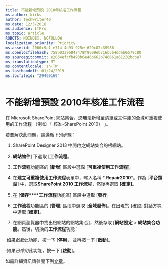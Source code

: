 ```yaml
---
title: 不能新增預設 2010年核准工作流程
ms.author: kirks
author: Techwriter40
ms.date: 12/3/2018
ms.audience: ITPro
ms.topic: article
ROBOTS: NOINDEX, NOFOLLOW
localization_priority: Priority
ms.assetid: 2060c9a1-e714-4d93-925e-629c82c35986
ms.openlocfilehash: 758b0339b842478f9609eb716b5b4ddab6579c80
ms.sourcegitcommit: e2864efcfb493b6e46b662b746661a61232bdba7
ms.translationtype: MT
ms.contentlocale: zh-TW
ms.lasthandoff: 01/24/2019
ms.locfileid: "29460169"
---
```

# <a name="cant-add-default-2010-approval-workflow"></a>不能新增預設 2010年核准工作流程

在 Microsoft SharePoint 網站集合，您無法新增至清單或文件庫的全域可重複使用的工作流程 （例如 「 核准-SharePoint 2010） 」。
  
若要解決此問題，請遵循下列步驟： 
  
1. SharePoint Designer 2013 中開啟之網站集合的根網站。
  
2. **網站物件**] 下選取 [**工作流程**。 
  
3. **工作流程**功能區的 [**新增**] 區段中選取 [**可重複使用工作流程**]。 
  
4. 在**建立可重複使用工作流程**表單中，輸入名稱 * **Repair2010***。作為 [**平台類型**] 中，選取**SharePoint 2010 工作流程**，然後再選取 **[確定]**。 
  
5. 在 [**儲存****工作流程**功能區] 區段中選取 [**發行**。 
  
6. **工作流程**功能區的 [**管理**] 區段中選取 [**全域發佈**]。在出現的 [確認] 對話方塊中選取 **[確定]**。 
  
7. 在網頁瀏覽器中找出根網站的網站集合]，然後存取 [**網站設定** \> **網站集合功能**。然後，切換的**工作流程**功能： 
  
·如果*啟動*此功能，按一下 [**停用，** 並再按一下 [**啟動**]。 
  
·如果*已停用*此功能，按一下 [**啟動**]。 
  
如需詳細資訊請參閱下列[文章](https://go.microsoft.com/fwlink/?linkid=2047770&amp;clcid=0x409)。
  

